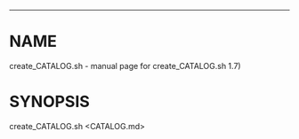 <!--- This file is auto-generated by `make catalog`. Do not edit manually. -->

* * *
# NAME

create_CATALOG.sh - manual page for create_CATALOG.sh 1.7)

# SYNOPSIS

create_CATALOG.sh <CATALOG.md> <script>...

# DESCRIPTION

Script to generate a catalog of scripts.

- Generates Markdown formatted files in the ’docs’ directory.

       - Output documentation from ’--help’ option or POD

- Generates image files using ’Graphviz’.

       - Outputs svg images from dot files in ’docs’.

- Tools required for this script

       - Perl 5.10 or later - pod2markdown - help2man - glow - Graphviz (using the dot command)

# OPTIONS

-h, --help
       display this help and exit

-v, --version
       output version information and exit


* * *
- See '[README.md](../README.md)' for installation instructions.
- See '[CATALOG.md](CATALOG.md)' for a list and overview of the scripts.
